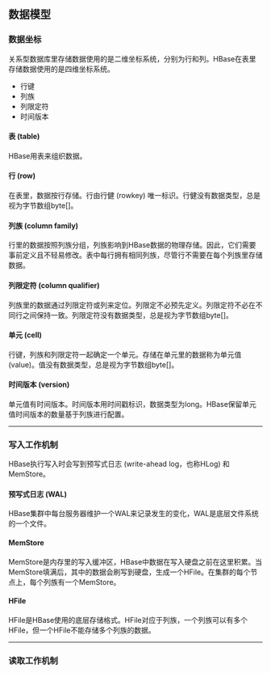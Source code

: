 ## 数据模型

### 数据坐标
关系型数据库里存储数据使用的是二维坐标系统，分别为行和列。HBase在表里存储数据使用的是四维坐标系统。
* 行键
* 列族
* 列限定符
* 时间版本
#### 表 (table)
HBase用表来组织数据。
#### 行 (row)
在表里，数据按行存储。行由行健 (rowkey) 唯一标识。行健没有数据类型，总是视为字节数组byte[]。
#### 列族 (column family)
行里的数据按照列族分组，列族影响到HBase数据的物理存储。因此，它们需要事前定义且不轻易修改。表中每行拥有相同列族，尽管行不需要在每个列族里存储数据。
#### 列限定符 (column qualifier)
列族里的数据通过列限定符或列来定位。列限定不必预先定义。列限定符不必在不同行之间保持一致。列限定符没有数据类型，总是视为字节数组byte[]。
#### 单元 (cell)
行键，列族和列限定符一起确定一个单元。存储在单元里的数据称为单元值 (value)。值没有数据类型，总是视为字节数组byte[]。
#### 时间版本 (version)
单元值有时间版本。时间版本用时间戳标识，数据类型为long。HBase保留单元值时间版本的数量基于列族进行配置。
***

### 写入工作机制
HBase执行写入时会写到预写式日志 (write-ahead log，也称HLog) 和MemStore。
#### 预写式日志 (WAL)
HBase集群中每台服务器维护一个WAL来记录发生的变化，WAL是底层文件系统的一个文件。
#### MemStore
MemStore是内存里的写入缓冲区，HBase中数据在写入硬盘之前在这里积累。当MemStore填满后，其中的数据会刷写到硬盘，生成一个HFile。在集群的每个节点上，每个列族有一个MemStore。
#### HFile
HFile是HBase使用的底层存储格式。HFile对应于列族，一个列族可以有多个HFile，但一个HFile不能存储多个列族的数据。
***

### 读取工作机制
